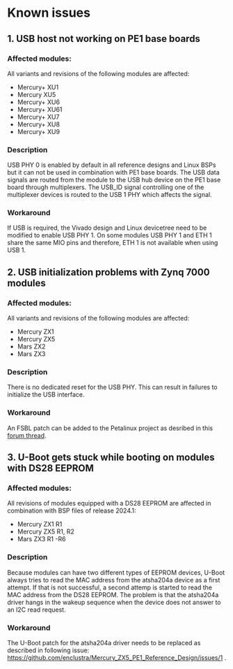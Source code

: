 # Known issues

## 1. USB host not working on PE1 base boards

### Affected modules:
All variants and revisions of the following modules are affected:
- Mercury+ XU1
- Mercury XU5
- Mercury+ XU6
- Mercury+ XU61
- Mercury+ XU7
- Mercury+ XU8
- Mercury+ XU9

### Description
USB PHY 0 is enabled by default in all reference designs and Linux BSPs but it can not be used in combination with PE1 base boards. The USB data signals are routed from the module to the USB hub device on the PE1 base board through multiplexers. The USB_ID signal controlling one of the multiplexer devices is routed to the USB 1 PHY which affects the signal.

### Workaround
If USB is required, the Vivado design and Linux devicetree need to be modified to enable USB PHY 1. On some modules USB PHY 1 and ETH 1 share the same MIO pins and therefore, ETH 1 is not available when using USB 1.

## 2. USB initialization problems with Zynq 7000 modules

### Affected modules:
All variants and revisions of the following modules are affected:
- Mercury ZX1
- Mercury ZX5
- Mars ZX2
- Mars ZX3

### Description
There is no dedicated reset for the USB PHY. This can result in failures to initialize the USB interface.

### Workaround
An FSBL patch can be added to the Petalinux project as desribed in this [forum thread](https://adaptivesupport.amd.com/s/question/0D52E00006hpYs7SAE/144-usb-not-working-any-more?language=en_US).

## 3. U-Boot gets stuck while booting on modules with DS28 EEPROM

### Affected modules:
All revisions of modules equipped with a DS28 EEPROM are affected in combination with BSP files of release 2024.1:
- Mercury ZX1 R1
- Mercury ZX5 R1, R2
- Mars ZX3 R1 -R6

### Description
Because modules can have two different types of EEPROM devices, U-Boot always tries to read the MAC address from the atsha204a device as a first attempt.
If that is not successful, a second attemp is started to read the MAC address from the DS28 EEPROM.
The problem is that the atsha204a driver hangs in the wakeup sequence when the device does not answer to an I2C read request.

### Workaround
The U-Boot patch for the atsha204a driver needs to be replaced as described in following issue: https://github.com/enclustra/Mercury_ZX5_PE1_Reference_Design/issues/1 .
